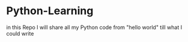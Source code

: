 # Python-Learning
in this Repo I will share all my Python code from "hello world" till what I could write
